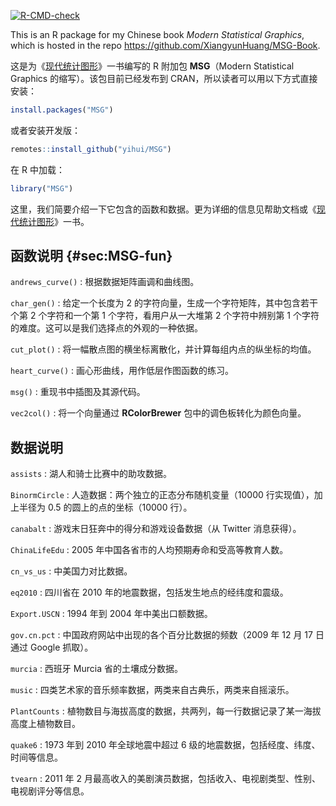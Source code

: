 [![R-CMD-check](https://github.com/yihui/MSG/workflows/check-standard/badge.svg)](https://github.com/yihui/MSG/actions)

This is an R package for my Chinese book _Modern Statistical Graphics_, which is hosted in the repo <https://github.com/XiangyunHuang/MSG-Book>.

这是为《[现代统计图形](https://msg2020.pzhao.org)》一书编写的 R 附加包 **MSG**（Modern Statistical Graphics 的缩写）。该包目前已经发布到 CRAN，所以读者可以用以下方式直接安装：

```r
install.packages("MSG")
```

或者安装开发版：

```r
remotes::install_github("yihui/MSG")
```

在 R 中加载：

```r
library("MSG")
```

这里，我们简要介绍一下它包含的函数和数据。更为详细的信息见帮助文档或《[现代统计图形](https://msg2020.pzhao.org)》一书。

## 函数说明 {#sec:MSG-fun}

`andrews_curve()`
: 根据数据矩阵画调和曲线图。

`char_gen()`
: 给定一个长度为 2 的字符向量，生成一个字符矩阵，其中包含若干个第 2 个字符和一个第 1 个字符，看用户从一大堆第 2 个字符中辨别第 1 个字符的难度。这可以是我们选择点的外观的一种依据。

`cut_plot()`
: 将一幅散点图的横坐标离散化，并计算每组内点的纵坐标的均值。

`heart_curve()`
: 画心形曲线，用作低层作图函数的练习。

`msg()`
: 重现书中插图及其源代码。

`vec2col()`
: 将一个向量通过 **RColorBrewer** 包中的调色板转化为颜色向量。

## 数据说明


`assists`
: 湖人和骑士比赛中的助攻数据。

`BinormCircle`
: 人造数据：两个独立的正态分布随机变量（10000 行实现值），加上半径为 0.5 的圆上的点的坐标（10000 行）。

`canabalt`
: 游戏末日狂奔中的得分和游戏设备数据（从 Twitter 消息获得）。

`ChinaLifeEdu`
: 2005 年中国各省市的人均预期寿命和受高等教育人数。

`cn_vs_us`
: 中美国力对比数据。

`eq2010`
: 四川省在 2010 年的地震数据，包括发生地点的经纬度和震级。

`Export.USCN`
: 1994 年到 2004 年中美出口额数据。

`gov.cn.pct`
: 中国政府网站中出现的各个百分比数据的频数（2009 年 12 月 17 日通过 Google 抓取）。

`murcia`
: 西班牙 Murcia 省的土壤成分数据。

`music`
: 四类艺术家的音乐频率数据，两类来自古典乐，两类来自摇滚乐。

`PlantCounts`
: 植物数目与海拔高度的数据，共两列，每一行数据记录了某一海拔高度上植物数目。

`quake6`
: 1973 年到 2010 年全球地震中超过 6 级的地震数据，包括经度、纬度、时间等信息。

`tvearn`
: 2011 年 2 月最高收入的美剧演员数据，包括收入、电视剧类型、性别、电视剧评分等信息。
